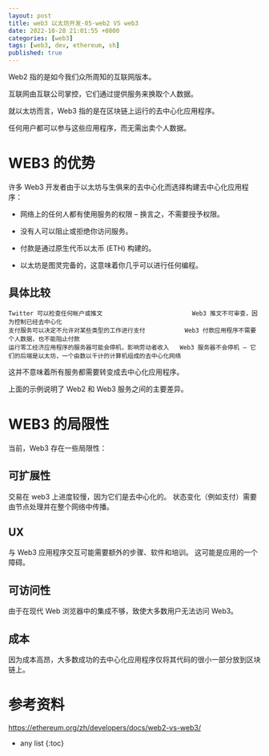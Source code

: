 ```yaml
---
layout: post
title: web3 以太坊开发-05-web2 VS web3
date: 2022-10-28 21:01:55 +0800
categories: [web3]
tags: [web3, dev, ethereum, sh]
published: true
---
```


Web2 指的是如今我们众所周知的互联网版本。 

互联网由互联公司掌控，它们通过提供服务来换取个人数据。 

就以太坊而言，Web3 指的是在区块链上运行的去中心化应用程序。 

任何用户都可以参与这些应用程序，而无需出卖个人数据。

# WEB3 的优势

许多 Web3 开发者由于以太坊与生俱来的去中心化而选择构建去中心化应用程序：

- 网络上的任何人都有使用服务的权限 – 换言之，不需要授予权限。

- 没有人可以阻止或拒绝你访问服务。

- 付款是通过原生代币以太币 (ETH) 构建的。

- 以太坊是图灵完备的，这意味着你几乎可以进行任何编程。

## 具体比较

```
Twitter 可以检查任何帐户或推文	                        Web3 推文不可审查，因为控制已经去中心化
支付服务可以决定不允许对某些类型的工作进行支付	          Web3 付款应用程序不需要个人数据，也不能阻止付款
运行零工经济应用程序的服务器可能会停机，影响劳动者收入	  Web3 服务器不会停机 – 它们的后端是以太坊，一个由数以千计的计算机组成的去中心化网络
```

这并不意味着所有服务都需要转变成去中心化应用程序。 

上面的示例说明了 Web2 和 Web3 服务之间的主要差异。

# WEB3 的局限性

当前，Web3 存在一些局限性：

## 可扩展性

交易在 web3 上进度较慢，因为它们是去中心化的。 状态变化（例如支付）需要由节点处理并在整个网络中传播。

## UX

与 Web3 应用程序交互可能需要额外的步骤、软件和培训。 这可能是应用的一个障碍。

## 可访问性

由于在现代 Web 浏览器中的集成不够，致使大多数用户无法访问 Web3。

## 成本

因为成本高昂，大多数成功的去中心化应用程序仅将其代码的很小一部分放到区块链上。

# 参考资料

https://ethereum.org/zh/developers/docs/web2-vs-web3/

* any list
{:toc}